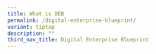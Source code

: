```yaml
---
title: What is DEB
permalink: /digital-enterprise-blueprint/
variant: tiptap
description: ""
third_nav_title: Digital Enterprise Blueprint
---
```

<p></p>